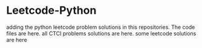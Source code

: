 # Leetcode-Python
adding the python leetcode problem solutions in this repositories. 
The code files are here.
all CTCI problems solutions are here.
some leetcode solutions are here

































































































































































































































































































































































































































































































































































































































































































































































































